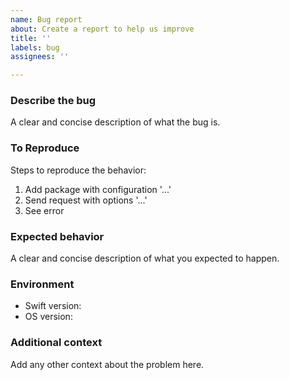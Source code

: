 ```yaml
---
name: Bug report
about: Create a report to help us improve
title: ''
labels: bug
assignees: ''

---
```


<!-- 🚀 Thank you for contributing! --->

### Describe the bug

A clear and concise description of what the bug is.

### To Reproduce

<!-- Tell us how to reproduce this issue. -->
<!-- Please provide as much detail as possible (the more code snippets, the better)! -->
<!-- If we cannot recreate it, we will not be able to figure out how to fix it. -->

Steps to reproduce the behavior:
1. Add package with configuration '...'
2. Send request with options '...'
3. See error

### Expected behavior

A clear and concise description of what you expected to happen.

### Environment

* Swift version:
* OS version:

### Additional context
Add any other context about the problem here.
